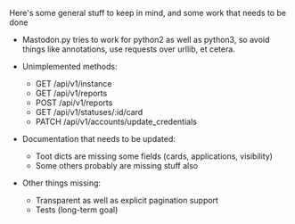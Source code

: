 Here's some general stuff to keep in mind, and some work that needs to be done

* Mastodon.py tries to work for python2 as well as python3, so avoid things like annotations,
  use requests over urllib, et cetera.

* Unimplemented methods:
    * GET /api/v1/instance
    * GET /api/v1/reports
    * POST /api/v1/reports
    * GET /api/v1/statuses/:id/card
    * PATCH /api/v1/accounts/update_credentials
    
* Documentation that needs to be updated:
    * Toot dicts are missing some fields (cards, applications, visibility)
    * Some others probably are missing stuff also
    
* Other things missing:
    * Transparent as well as explicit pagination support
    * Tests (long-term goal)
